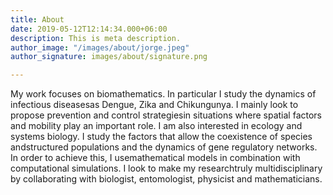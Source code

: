 ```yaml
---
title: About
date: 2019-05-12T12:14:34.000+06:00
description: This is meta description.
author_image: "/images/about/jorge.jpeg"
author_signature: images/about/signature.png

---
```

My work focuses on biomathematics. In particular I study the dynamics of infectious diseasesas Dengue, Zika and Chikungunya. I mainly look to propose prevention and control strategiesin situations where spatial factors and mobility play an important role. I am also interested in ecology and systems biology. I study the factors that allow the coexistence of species andstructured populations and the dynamics of gene regulatory networks. In order to achieve this, I usemathematical models in combination with computational simulations. I look to make my researchtruly multidisciplinary by collaborating with biologist, entomologist, physicist and mathematicians.